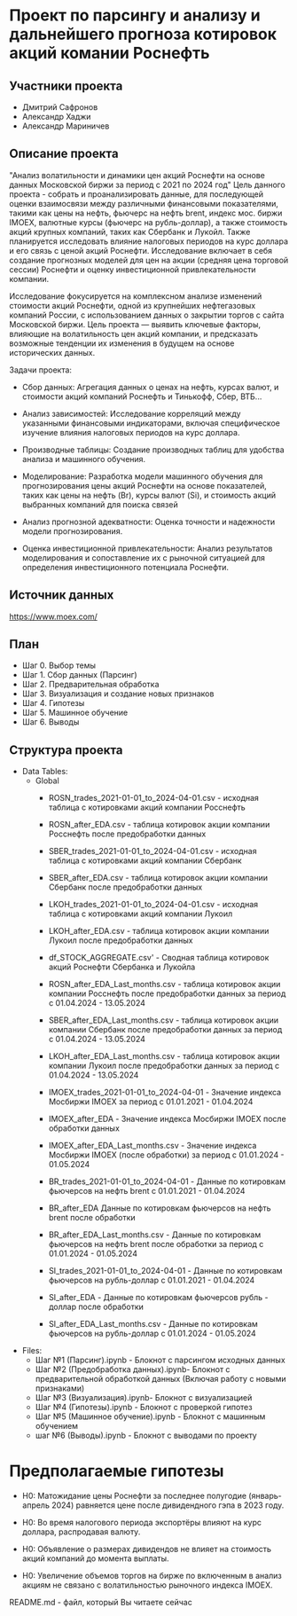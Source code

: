 # Проект по парсингу и анализу и дальнейшего прогноза котировок акций комании Роснефть

## Участники проекта
* Дмитрий Сафронов
* Александр Хаджи
* Александр Мариничев

## Описание проекта

"Анализ волатильности и динамики цен акций Роснефти на основе данных Московской биржи за период с 2021 по 2024 год" Цель данного проекта - собрать и проанализировать данные, для последующей оценки взаимосвязи между различными финансовыми показателями, такими как цены на нефть, фьючерс на нефть brent, индекс мос. биржи IMOEX, валютные курсы (фьючерс на рубль-доллар), а также стоимость акций крупных компаний, таких как Сбербанк и Лукойл. Также планируется исследовать влияние налоговых периодов на курс доллара и его связь с ценой акций Роснефти. Исследование включает в себя создание прогнозных моделей для цен на акции (средняя цена торговой сессии) Роснефти и оценку инвестиционной привлекательности компании.

Исследование фокусируется на комплексном анализе изменений стоимости акций Роснефти, одной из крупнейших нефтегазовых компаний России, с использованием данных о закрытии торгов с сайта Московской биржи. Цель проекта — выявить ключевые факторы, влияющие на волатильность цен акций компании, и предсказать возможные тенденции их изменения в будущем на основе исторических данных.

Задачи проекта:

* Сбор данных: Агрегация данных о ценах на нефть, курсах валют, и стоимости акций компаний Роснефть и Тинькофф, Сбер, ВТБ...

* Анализ зависимостей: Исследование корреляций между указанными финансовыми индикаторами, включая специфическое изучение влияния налоговых периодов на курс доллара.

* Производные таблицы: Создание производных таблиц для удобства анализа и машинного обучения.

* Моделирование: Разработка модели машинного обучения для прогнозирования цены акций Роснефти на основе показателей, таких как цены на нефть (Br), курсы валют (Si), и стоимость акций выбранных компаний для поиска связей

* Анализ прогнозной адекватности: Оценка точности и надежности модели прогнозирования.

* Оценка инвестиционной привлекательности: 
Анализ результатов моделирования и сопоставление их с рыночной ситуацией для определения инвестиционного потенциала Роснефти.

## Источник данных
https://www.moex.com/

## План

* Шаг 0. Выбор темы
* Шаг 1. Сбор данных (Парсинг)
* Шаг 2. Предварительная обработка
* Шаг 3. Визуализация и создание новых признаков
* Шаг 4. Гипотезы
* Шаг 5. Машинное обучение
* Шаг 6. Выводы
## Структура проекта

* Data Tables:
  * Global
    * ROSN_trades_2021-01-01_to_2024-04-01.csv - исходная таблица с котировками акций компании Росснефть
    * ROSN_after_EDA.csv - таблица котировок акции компании Росснефть после предобработки данных
  
    * SBER_trades_2021-01-01_to_2024-04-01.csv - исходная таблица с котировками акций компании Сбербанк
    * SBER_after_EDA.csv - таблица котировок акции компании Сбербанк после предобработки данных

    * LKOH_trades_2021-01-01_to_2024-04-01.csv - исходная таблица с котировками акций компании Лукоил
    * LKOH_after_EDA.csv - таблица котировок акции компании Лукоил после предобработки данных
    * df_STOCK_AGGREGATE.csv' - Сводная таблица котировок акций Роснефти Сбербанка и Лукойла
   
    * ROSN_after_EDA_Last_months.csv - таблица котировок акции компании Росснефть после предобработки данных за период с 01.04.2024 - 13.05.2024
    * SBER_after_EDA_Last_months.csv - таблица котировок акции компании Сбербанк после предобработки данных за период с 01.04.2024 - 13.05.2024
    * LKOH_after_EDA_Last_months.csv - таблица котировок акции компании Лукоил после предобработки данных за период с 01.04.2024 - 13.05.2024
   
    * IMOEX_trades_2021-01-01_to_2024-04-01 - Значение индекса Мосбиржи IMOEX за период с 01.01.2021 - 01.04.2024
    * IMOEX_after_EDA - Значение индекса Мосбиржи IMOEX после обработки данных
    * IMOEX_after_EDA_Last_months.csv - Значение индекса Мосбиржи IMOEX (после обработки) за период с 01.01.2024 - 01.05.2024
   
    * BR_trades_2021-01-01_to_2024-04-01 - Данные по котировкам фьючерсов на нефть brent с 01.01.2021 - 01.04.2024
    * BR_after_EDA Данные по котировкам фьючерсов на нефть brent после обработки
    * BR_after_EDA_Last_months.csv - Данные по котировкам фьючерсов на нефть brent после обработки за период с 01.01.2024 - 01.05.2024
   
    * SI_trades_2021-01-01_to_2024-04-01 - Данные по котировкам фьючерсов на рубль-доллар с 01.01.2021 - 01.04.2024
    * SI_after_EDA - Данные по котировкам фьючерсов рубль - доллар после обработки
    * SI_after_EDA_Last_months.csv - Данные по котировкам фьючерсов на рубль-доллар с 01.01.2024 - 01.05.2024
* Files:
  * Шаг №1 (Парсинг).ipynb - Блокнот с парсингом исходных данных
  * Шаг №2 (Предобработка данных).ipynb- Блокнот с предварительной обработкой данных (Включая работу с новыми признаками)
  * Шаг №3 (Визуализация).ipynb- Блокнот с визуализацией
  * Шаг №4 (Гипотезы).ipynb - Блокнот с проверкой гипотез
  * Шаг №5 (Машинное обучение).ipynb - Блокнот с машинным обучением
  * шаг №6 (Выводы).ipynb - Блокнот с выводами по проекту
  
# Предполагаемые гипотезы 

* H0: Матожидание цены Роснефти за последнее полугодие (январь-апрель 2024) равняется цене после дивидендного гэпа в 2023 году.

* H0: Во время налогового периода экспортёры влияют на курс доллара, распродавая валюту.

* H0: Объявление о размерах дивидендов не влияет на стоимость акций компаний до момента выплаты.

* H0: Увеличение объемов торгов на бирже по включенным в анализ акциям не связано с волатильностью рыночного индекса IMOEX.


README.md - файл, который Вы читаете сейчас


